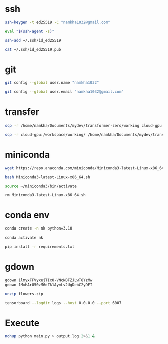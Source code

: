 # ssh
```sh
ssh-keygen -t ed25519 -C "namkha1032@gmail.com"
```
```sh
eval "$(ssh-agent -s)"
```
```sh
ssh-add ~/.ssh/id_ed25519
```
```sh
cat ~/.ssh/id_ed25519.pub
```

# git
```sh
git config --global user.name "namkha1032"
```
```sh
git config --global user.email "namkha1032@gmail.com"
```

# transfer
```sh
scp -r /home/namkha/Documents/mydev/transformer-zero/working cloud-gpu:/workspace/
```
```sh
scp -r cloud-gpu:/workspace/working/ /home/namkha/Documents/mydev/transformer-zero/
```

# miniconda
```sh
wget https://repo.anaconda.com/miniconda/Miniconda3-latest-Linux-x86_64.sh
```
```sh
bash Miniconda3-latest-Linux-x86_64.sh
```
```sh
source ~/miniconda3/bin/activate
```
```
rm Miniconda3-latest-Linux-x86_64.sh
```
# conda env
```sh
conda create -n nk python=3.10
```
```sh
conda activate nk
```
```sh
pip install -r requirements.txt
```
# gdown
```sh
gdown 1lmyxFFVyxejTIxO-VNcNBFZJLwT8YzMw
gdown 1MxHArU50zM6dZk1AymLv2UgDebC2yDFI
```
```sh
unzip flowers.zip
```
```sh
tensorboard --logdir logs --host 0.0.0.0 --port 6007
```

# Execute
```sh
nohup python main.py > output.log 2>&1 &
```
